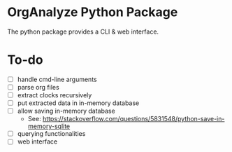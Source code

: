 # OrgAnalyze Python Package
The python package provides a CLI & web interface.

# To-do
- [ ] handle cmd-line arguments
- [ ] parse org files
- [ ] extract clocks recursively
- [ ] put extracted data in in-memory database
- [ ] allow saving in-memory database
    - See: https://stackoverflow.com/questions/5831548/python-save-in-memory-sqlite
- [ ] querying functionalities
- [ ] web interface
